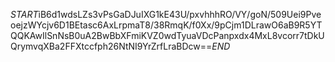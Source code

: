 $START$iB6d1wdsLZs3vPsGaDJuIXG1kE43U/pxvhhhRO/VY/goN/509Uei9PveoejzWYcjv6D1BEtasc6AxLrpmaT8/38RmqK/f0Xx/9pCjm1DLrawO6aB9R5YTQQKAwIlSnNsB0uA2BwBbXFmiKVZ0wdTyuaVDcPanpxdx4MxL8vcorr7tDkUQrymvqXBa2FFXtccfph26NtNI9YrZrfLraBDcw==$END$